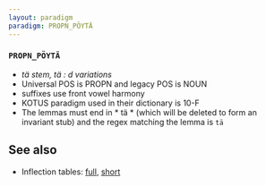 ```yaml
---
layout: paradigm
paradigm: PROPN_PÖYTÄ
---
```

### ` PROPN_PÖYTÄ `

* _tä stem, tä : d variations_
* Universal POS is PROPN and legacy POS is NOUN
* suffixes use front vowel harmony
* KOTUS paradigm used in their dictionary is 10-F
* The lemmas must end in * tä * (which will be deleted to form an invariant stub) and the regex matching the lemma is ` tä `

## See also

* Inflection tables: [full](gen/P/Pöytä.html), [short](gen/P/Pöytä_wikt.html)

